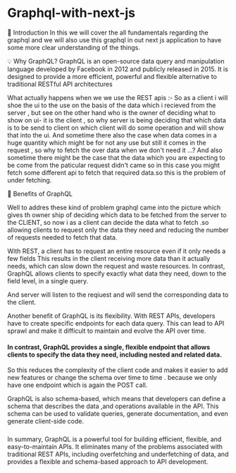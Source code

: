# Graphql-with-next-js

🚀 Introduction
In this we will cover the all fundamentals regarding the graphql and we will also use this graphql in out next js application to have some more clear understanding of the things.

💡 Why GraphQL?
GraphQL is an open-source data query and manipulation language developed by Facebook in 2012 and publicly released in 2015. It is designed to provide a more efficient, powerful and flexible alternative to traditional RESTful API architectures

What actually happens when we we use the REST apis :-
So as a client i will shoe the ui to the use on the basis of the data which i recieved from the server , but see on the other hand who is the owner of deciding what to show on ui- it is the client , so why server is being deciding that which data is to be send to client on which client will do some operation and will show that into the ui. 
And sometime there also the case when data comes in a huge quantity which might be for not any use but still it comes in the request , so why to fetch the over data when we don't need it ...? 
And also sometime there might be the case that the data which you are expecting to be come from the paticular request didn't came so in this case you might fetch some different api to fetch that required data.so this is the problem of under fetching.

🌟 Benefits of GraphQL

Well to addres these kind of problem graphql came into the picture which gives th owner ship of deciding which data to be fetched from the server to the CLIENT, so now i as a client can decide the data what to fetch .so  allowing clients to request only the data they need and reducing the number of requests needed to fetch that data.

With REST, a client has to request an entire resource even if it only needs a few fields This results in the client receiving more data than it actually needs, which can slow down the request and waste resources. In contrast, GraphQL allows clients to specify exactly what data they need, down to the field level, in a single query. 

And server will listen to the reqiuest and will send the corresponding data to the client.


Another benefit of GraphQL is its flexibility. With REST APIs, developers have to create specific endpoints for each data query. 
This can lead to API sprawl and make it difficult to maintain and evolve the API over time.

#### In contrast, GraphQL provides a single, flexible endpoint that allows clients to specify the data they need, including nested and related data. ####
So this reduces the complexity of the client code and makes it easier to add new features or change the schema over time to time .
because we only have one endpoint which is again the POST call.

GraphQL is also schema-based, which means that developers can define a schema that describes the data ,and operations available in the API. This schema can be used to validate queries, generate documentation, and even generate client-side code.

#####
In summary, GraphQL is a powerful tool for building efficient, flexible, and easy-to-maintain APIs. It eliminates many of the problems associated with traditional REST APIs, including overfetching and underfetching of data, and provides a flexible and schema-based approach to API development.